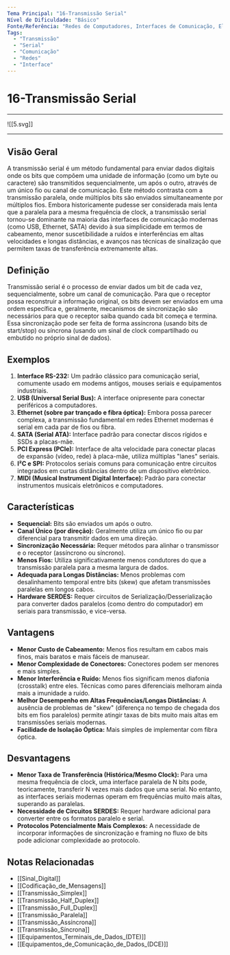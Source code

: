 ```yaml
---
Tema Principal: "16-Transmissão Serial"
Nível de Dificuldade: "Básico"
Fonte/Referência: "Redes de Computadores, Interfaces de Comunicação, Eletrônica Digital"
Tags:
  - "Transmissão"
  - "Serial"
  - "Comunicação"
  - "Redes"
  - "Interface"
---
```


# 16-Transmissão Serial

---

![[5.svg]]

---
## Visão Geral

A transmissão serial é um método fundamental para enviar dados digitais onde os bits que compõem uma unidade de informação (como um byte ou caractere) são transmitidos sequencialmente, um após o outro, através de um único fio ou canal de comunicação. Este método contrasta com a transmissão paralela, onde múltiplos bits são enviados simultaneamente por múltiplos fios. Embora historicamente pudesse ser considerada mais lenta que a paralela para a mesma frequência de clock, a transmissão serial tornou-se dominante na maioria das interfaces de comunicação modernas (como USB, Ethernet, SATA) devido à sua simplicidade em termos de cabeamento, menor suscetibilidade a ruídos e interferências em altas velocidades e longas distâncias, e avanços nas técnicas de sinalização que permitem taxas de transferência extremamente altas.

## Definição

Transmissão serial é o processo de enviar dados um bit de cada vez, sequencialmente, sobre um canal de comunicação. Para que o receptor possa reconstruir a informação original, os bits devem ser enviados em uma ordem específica e, geralmente, mecanismos de sincronização são necessários para que o receptor saiba quando cada bit começa e termina. Essa sincronização pode ser feita de forma assíncrona (usando bits de start/stop) ou síncrona (usando um sinal de clock compartilhado ou embutido no próprio sinal de dados).

## Exemplos

1.  **Interface RS-232:** Um padrão clássico para comunicação serial, comumente usado em modems antigos, mouses seriais e equipamentos industriais.
2.  **USB (Universal Serial Bus):** A interface onipresente para conectar periféricos a computadores.
3.  **Ethernet (sobre par trançado e fibra óptica):** Embora possa parecer complexa, a transmissão fundamental em redes Ethernet modernas é serial em cada par de fios ou fibra.
4.  **SATA (Serial ATA):** Interface padrão para conectar discos rígidos e SSDs a placas-mãe.
5.  **PCI Express (PCIe):** Interface de alta velocidade para conectar placas de expansão (vídeo, rede) à placa-mãe, utiliza múltiplas "lanes" seriais.
6.  **I²C e SPI:** Protocolos seriais comuns para comunicação entre circuitos integrados em curtas distâncias dentro de um dispositivo eletrônico.
7.  **MIDI (Musical Instrument Digital Interface):** Padrão para conectar instrumentos musicais eletrônicos e computadores.

## Características

*   **Sequencial:** Bits são enviados um após o outro.
*   **Canal Único (por direção):** Geralmente utiliza um único fio ou par diferencial para transmitir dados em uma direção.
*   **Sincronização Necessária:** Requer métodos para alinhar o transmissor e o receptor (assíncrono ou síncrono).
*   **Menos Fios:** Utiliza significativamente menos condutores do que a transmissão paralela para a mesma largura de dados.
*   **Adequada para Longas Distâncias:** Menos problemas com desalinhamento temporal entre bits (skew) que afetam transmissões paralelas em longos cabos.
*   **Hardware SERDES:** Requer circuitos de Serialização/Desserialização para converter dados paralelos (como dentro do computador) em seriais para transmissão, e vice-versa.

## Vantagens

*   **Menor Custo de Cabeamento:** Menos fios resultam em cabos mais finos, mais baratos e mais fáceis de manusear.
*   **Menor Complexidade de Conectores:** Conectores podem ser menores e mais simples.
*   **Menor Interferência e Ruído:** Menos fios significam menos diafonia (crosstalk) entre eles. Técnicas como pares diferenciais melhoram ainda mais a imunidade a ruído.
*   **Melhor Desempenho em Altas Frequências/Longas Distâncias:** A ausência de problemas de "skew" (diferença no tempo de chegada dos bits em fios paralelos) permite atingir taxas de bits muito mais altas em transmissões seriais modernas.
*   **Facilidade de Isolação Óptica:** Mais simples de implementar com fibra óptica.

## Desvantagens

*   **Menor Taxa de Transferência (Histórica/Mesmo Clock):** Para uma mesma frequência de clock, uma interface paralela de N bits pode, teoricamente, transferir N vezes mais dados que uma serial. No entanto, as interfaces seriais modernas operam em frequências muito mais altas, superando as paralelas.
*   **Necessidade de Circuitos SERDES:** Requer hardware adicional para converter entre os formatos paralelo e serial.
*   **Protocolos Potencialmente Mais Complexos:** A necessidade de incorporar informações de sincronização e framing no fluxo de bits pode adicionar complexidade ao protocolo.

## Notas Relacionadas

*   [[Sinal_Digital]]
*   [[Codificação_de_Mensagens]]
*   [[Transmissão_Simplex]]
*   [[Transmissão_Half_Duplex]]
*   [[Transmissão_Full_Duplex]]
*   [[Transmissão_Paralela]]
*   [[Transmissão_Assíncrona]]
*   [[Transmissão_Síncrona]]
*   [[Equipamentos_Terminais_de_Dados_(DTE)]]
*   [[Equipamentos_de_Comunicação_de_Dados_(DCE)]]


